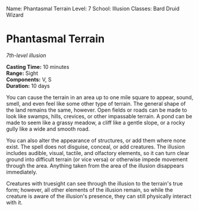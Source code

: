 Name: Phantasmal Terrain
Level: 7
School: Illusion
Classes: Bard
         Druid
         Wizard

# Phantasmal Terrain 
_7th-level illusion_ 

**Casting Time:** 10 minutes    
**Range:** Sight    
**Components:** V, S    
**Duration:** 10 days 

You can cause the terrain in an area up to one mile square to appear, sound, smell, and even feel like some other type of terrain. The general shape of the land remains the same, however. Open fields or roads can be made to look like swamps, hills, crevices, or other impassable terrain. A pond can be made to seem like a grassy meadow, a cliff like a gentle slope, or a rocky gully like a wide and smooth road.

You can also alter the appearance of structures, or add them where none exist. The spell does not disguise, conceal, or add creatures. The illusion includes audible, visual, tactile, and olfactory elements, so it can turn clear ground into difficult terrain (or vice versa) or otherwise impede movement through the area. Anything taken from the area of the illusion disappears immediately.

Creatures with truesight can see through the illusion to the terrain's true form; however, all other elements of the illusion remain, so while the creature is aware of the illusion's presence, they can still physically interact with it.